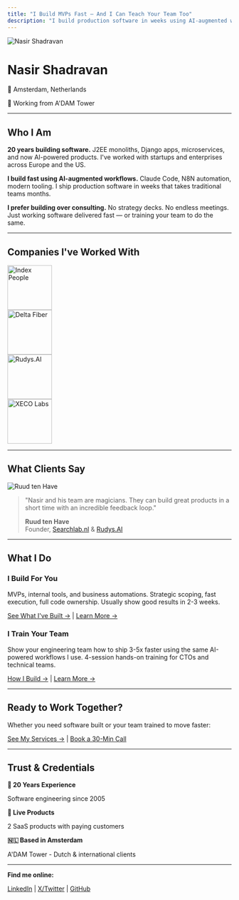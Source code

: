 ```yaml
---
title: "I Build MVPs Fast — And I Can Teach Your Team Too"
description: "I build production software in weeks using AI-augmented workflows. Based in Amsterdam. 20 years experience."
---
```


<div class="about-header">
  <div class="about-photo">
    <img src="/images/nasirphoto.jpeg" alt="Nasir Shadravan" class="profile-img">
  </div>
  <div class="about-intro">
    <h1>Nasir Shadravan</h1>
    <p class="location">📍 Amsterdam, Netherlands</p>
    <p class="location-detail">🏢 Working from A'DAM Tower</p>
  </div>
</div>

---

## Who I Am

**20 years building software.** J2EE monoliths, Django apps, microservices, and now AI-powered products. I've worked with startups and enterprises across Europe and the US.

**I build fast using AI-augmented workflows.** Claude Code, N8N automation, modern tooling. I ship production software in weeks that takes traditional teams months.

**I prefer building over consulting.** No strategy decks. No endless meetings. Just working software delivered fast — or training your team to do the same.

---

## Companies I've Worked With

<div class="companies">
  <div class="company-logo">
    <a href="https://www.indexpeople.nl" target="_blank" rel="noopener">
      <img width="100" src="/images/logos/indexpeople.svg" alt="Index People" />
    </a>
  </div>
  <div class="company-logo">
    <a href="https://www.deltafiber.nl" target="_blank" rel="noopener">
      <img width="100" src="/images/logos/delta_fiber_RGB.svg" alt="Delta Fiber" />
    </a>
  </div>
  <div class="company-logo">
    <a href="https://rudys.ai" target="_blank" rel="noopener">
      <img width="100" src="/images/logos/rudy.png" alt="Rudys.AI" />
    </a>
  </div>
  <div class="company-logo">
    <a href="https://xecolabs.com" target="_blank" rel="noopener">
      <img width="100" src="/images/logos/xecolabs.svg" alt="XECO Labs" />
    </a>
  </div>
</div>

---

## What Clients Say

<div class="testimonial-highlight">
  <div class="testimonial-content">
    <img src="/images/ruud.jpg" alt="Ruud ten Have" class="testimonial-photo">
    <blockquote>
      <p>"Nasir and his team are magicians. They can build great products in a short time with an incredible feedback loop."</p>
      <footer>
        <strong>Ruud ten Have</strong><br>
        Founder, <a href="https://searchlab.nl" target="_blank" rel="noopener">Searchlab.nl</a> & <a href="https://rudys.ai" target="_blank" rel="noopener">Rudys.AI</a>
      </footer>
    </blockquote>
  </div>
</div>

---

## What I Do

### I Build For You

MVPs, internal tools, and business automations. Strategic scoping, fast execution, full code ownership. Usually show good results in 2-3 weeks.

[See What I've Built →](/built) | [Learn More →](/build-for-you)

### I Train Your Team

Show your engineering team how to ship 3-5x faster using the same AI-powered workflows I use. 4-session hands-on training for CTOs and technical teams.

[How I Build →](/how) | [Learn More →](/training)

---

## Ready to Work Together?

Whether you need software built or your team trained to move faster:

[See My Services →](/services) | [Book a 30-Min Call](https://calendly.com/nasir-fio/30min)

---

## Trust & Credentials

<div class="trust-badges">
  <div class="badge">
    <strong>💼 20 Years Experience</strong>
    <p>Software engineering since 2005</p>
  </div>
  <div class="badge">
    <strong>🚀 Live Products</strong>
    <p>2 SaaS products with paying customers</p>
  </div>
  <div class="badge">
    <strong>🇳🇱 Based in Amsterdam</strong>
    <p>A'DAM Tower - Dutch & international clients</p>
  </div>
</div>

---

**Find me online:**

[LinkedIn](https://linkedin.com/in/nasir-shadravan) | [X/Twitter](https://twitter.com/n4cr) | [GitHub](https://github.com/nasir)
